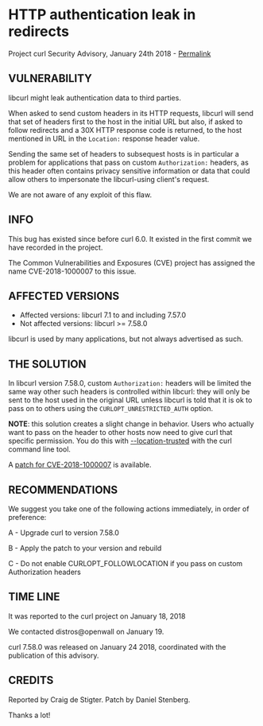 HTTP authentication leak in redirects
=====================================

Project curl Security Advisory, January 24th 2018 -
[Permalink](https://curl.haxx.se/docs/adv_2018-b3bf.html)

VULNERABILITY
-------------

libcurl might leak authentication data to third parties.

When asked to send custom headers in its HTTP requests, libcurl will send that
set of headers first to the host in the initial URL but also, if asked to
follow redirects and a 30X HTTP response code is returned, to the host
mentioned in URL in the `Location:` response header value.

Sending the same set of headers to subsequest hosts is in particular a problem
for applications that pass on custom `Authorization:` headers, as this header
often contains privacy sensitive information or data that could allow others
to impersonate the libcurl-using client's request.

We are not aware of any exploit of this flaw.

INFO
----

This bug has existed since before curl 6.0. It existed in the first commit we
have recorded in the project.

The Common Vulnerabilities and Exposures (CVE) project has assigned the name
CVE-2018-1000007 to this issue.

AFFECTED VERSIONS
-----------------

- Affected versions: libcurl 7.1 to and including 7.57.0
- Not affected versions: libcurl >= 7.58.0

libcurl is used by many applications, but not always advertised as such.

THE SOLUTION
------------

In libcurl version 7.58.0, custom `Authorization:` headers will be limited the
same way other such headers is controlled within libcurl: they will only be
sent to the host used in the original URL unless libcurl is told that it is ok
to pass on to others using the `CURLOPT_UNRESTRICTED_AUTH` option.

**NOTE**: this solution creates a slight change in behavior. Users who
actually want to pass on the header to other hosts now need to give curl that
specific permission. You do this with
[--location-trusted](https://curl.haxx.se/docs/manpage.html#--location-trusted)
with the curl command line tool.

A [patch for
CVE-2018-1000007](https://github.com/curl/curl/commit/af32cd3859336ab.patch)
is available.

RECOMMENDATIONS
---------------

We suggest you take one of the following actions immediately, in order of
preference:

 A - Upgrade curl to version 7.58.0

 B - Apply the patch to your version and rebuild

 C - Do not enable CURLOPT_FOLLOWLOCATION if you pass on custom Authorization
     headers

TIME LINE
---------

It was reported to the curl project on January 18, 2018

We contacted distros@openwall on January 19.

curl 7.58.0 was released on January 24 2018, coordinated with the publication
of this advisory.

CREDITS
-------

Reported by Craig de Stigter. Patch by Daniel Stenberg.

Thanks a lot!
